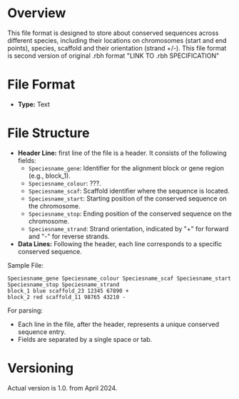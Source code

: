 # Overview
This file format is designed to store about conserved sequences across different species, including their locations on chromosomes (start and end points), species, scaffold and their orientation (strand +/-). This file format is second version of original .rbh format "LINK TO .rbh SPECIFICATION"
# File Format
- **Type:** Text

# File Structure

- **Header Line:**  first line of the file is a header. It consists of the following fields:
    - `Speciesname_gene`: Identifier for the alignment block or gene region (e.g., block_1).
    - `Speciesname_colour`: ???.
    - `Speciesname_scaf`: Scaffold identifier where the sequence is located.
    - `Speciesname_start`: Starting position of the conserved sequence on the chromosome.
    - `Speciesname_stop`: Ending position of the conserved sequence on the chromosome.
    - `Speciesname_strand`: Strand orientation, indicated by "+" for forward and "-" for reverse strands.
- **Data Lines:** Following the header, each line corresponds to a specific conserved sequence.

Sample File: 
```
Speciesname_gene Speciesname_colour Speciesname_scaf Speciesname_start Speciesname_stop Speciesname_strand
block_1 blue scaffold_23 12345 67890 +
block_2 red scaffold_11 98765 43210 -
```

For parsing:
- Each line in the file, after the header, represents a unique conserved sequence entry.
- Fields are separated by a single space or tab.

# Versioning
Actual version is 1.0. from April 2024. 
